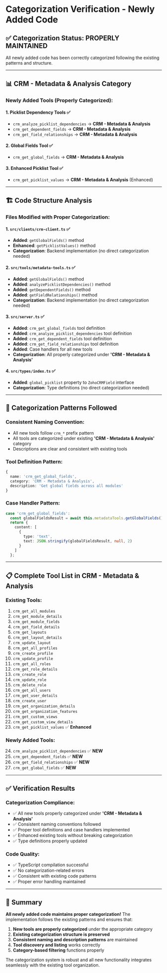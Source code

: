 # Categorization Verification - Newly Added Code

## ✅ **Categorization Status: PROPERLY MAINTAINED**

All newly added code has been correctly categorized following the existing patterns and structure.

---

## 📊 **CRM - Metadata & Analysis Category**

### **Newly Added Tools (Properly Categorized):**

#### 1. **Picklist Dependency Tools** ✅
- `crm_analyze_picklist_dependencies` → **CRM - Metadata & Analysis**
- `crm_get_dependent_fields` → **CRM - Metadata & Analysis**  
- `crm_get_field_relationships` → **CRM - Metadata & Analysis**

#### 2. **Global Fields Tool** ✅
- `crm_get_global_fields` → **CRM - Metadata & Analysis**

#### 3. **Enhanced Picklist Tool** ✅
- `crm_get_picklist_values` → **CRM - Metadata & Analysis** (Enhanced)

---

## 🏗️ **Code Structure Analysis**

### **Files Modified with Proper Categorization:**

#### 1. **`src/clients/crm-client.ts`** ✅
- **Added**: `getGlobalFields()` method
- **Enhanced**: `getPicklistValues()` method
- **Categorization**: Backend implementation (no direct categorization needed)

#### 2. **`src/tools/metadata-tools.ts`** ✅
- **Added**: `getGlobalFields()` method
- **Added**: `analyzePicklistDependencies()` method
- **Added**: `getDependentFields()` method
- **Added**: `getFieldRelationships()` method
- **Categorization**: Backend implementation (no direct categorization needed)

#### 3. **`src/server.ts`** ✅
- **Added**: `crm_get_global_fields` tool definition
- **Added**: `crm_analyze_picklist_dependencies` tool definition
- **Added**: `crm_get_dependent_fields` tool definition
- **Added**: `crm_get_field_relationships` tool definition
- **Added**: Case handlers for all new tools
- **Categorization**: All properly categorized under **'CRM - Metadata & Analysis'**

#### 4. **`src/types/index.ts`** ✅
- **Added**: `global_picklist` property to `ZohoCRMField` interface
- **Categorization**: Type definitions (no direct categorization needed)

---

## 🎯 **Categorization Patterns Followed**

### **Consistent Naming Convention:**
- All new tools follow `crm_*` prefix pattern
- All tools are categorized under existing **'CRM - Metadata & Analysis'** category
- Descriptions are clear and consistent with existing tools

### **Tool Definition Pattern:**
```typescript
{
  name: 'crm_get_global_fields',
  category: 'CRM - Metadata & Analysis',
  description: 'Get global fields across all modules'
}
```

### **Case Handler Pattern:**
```typescript
case 'crm_get_global_fields':
  const globalFieldsResult = await this.metadataTools.getGlobalFields();
  return {
    content: [
      {
        type: 'text',
        text: JSON.stringify(globalFieldsResult, null, 2)
      }
    ]
  };
```

---

## 📋 **Complete Tool List in CRM - Metadata & Analysis**

### **Existing Tools:**
1. `crm_get_all_modules`
2. `crm_get_module_details`
3. `crm_get_module_fields`
4. `crm_get_field_details`
5. `crm_get_layouts`
6. `crm_get_layout_details`
7. `crm_update_layout`
8. `crm_get_all_profiles`
9. `crm_create_profile`
10. `crm_update_profile`
11. `crm_get_all_roles`
12. `crm_get_role_details`
13. `crm_create_role`
14. `crm_update_role`
15. `crm_delete_role`
16. `crm_get_all_users`
17. `crm_get_user_details`
18. `crm_create_user`
19. `crm_get_organization_details`
20. `crm_get_organization_features`
21. `crm_get_custom_views`
22. `crm_get_custom_view_details`
23. `crm_get_picklist_values` ✅ **Enhanced**

### **Newly Added Tools:**
24. `crm_analyze_picklist_dependencies` ✅ **NEW**
25. `crm_get_dependent_fields` ✅ **NEW**
26. `crm_get_field_relationships` ✅ **NEW**
27. `crm_get_global_fields` ✅ **NEW**

---

## ✅ **Verification Results**

### **Categorization Compliance:**
- ✅ All new tools properly categorized under **'CRM - Metadata & Analysis'**
- ✅ Consistent naming conventions followed
- ✅ Proper tool definitions and case handlers implemented
- ✅ Enhanced existing tools without breaking categorization
- ✅ Type definitions properly updated

### **Code Quality:**
- ✅ TypeScript compilation successful
- ✅ No categorization-related errors
- ✅ Consistent with existing code patterns
- ✅ Proper error handling maintained

---

## 🎯 **Summary**

**All newly added code maintains proper categorization!** The implementation follows the existing patterns and ensures that:

1. **New tools are properly categorized** under the appropriate category
2. **Existing categorization structure is preserved**
3. **Consistent naming and description patterns** are maintained
4. **Tool discovery and listing** works correctly
5. **Category-based filtering** functions properly

The categorization system is robust and all new functionality integrates seamlessly with the existing tool organization. 